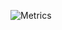 ![Metrics](https://metrics.lecoq.io/SixZensED?template=classic&base.community=0&base=header%2C%20activity%2C%20community%2C%20repositories%2C%20metadata&base.indepth=false&base.hireable=false&base.skip=false&config.timezone=Asia%2FBangkok)
